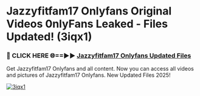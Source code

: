 # Jazzyfitfam17 Onlyfans Original Videos 0nlyFans Leaked - Files Updated! (3iqx1)

<h3>🔴 CLICK HERE 🌐==►► <a href="https://tinyurl.com/ehrbuxhb" rel="nofollow">Jazzyfitfam17 Onlyfans Updated Files</a></h3>

Get Jazzyfitfam17 Onlyfans and all content. Now you can access all videos and pictures of Jazzyfitfam17 Onlyfans. New Updated Files 2025!

[![3iqx1](https://i.imgur.com/lVYEuWS.gif)](https://tinyurl.com/ehrbuxhb)
